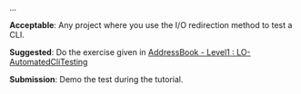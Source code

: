 <panel type="warning" header=":trophy: Can automate simple regression testing of text UIs :star::star:" expandable expanded no-close>

<panel type="warning" header=":trophy: Can explain testing :star::star:" expandable>
  <include src="../../book/testing/introduction/what/full.md" />
  <panel header=":trophy: Evidence" expanded>
    <include src="../../book/testing/introduction/what/q-essay-relateConcepts.md" />
  </panel>
</panel>

<panel type="warning" header=":trophy: Can explain regression testing :star::star:" expandable>
  <include src="../../book/testing/testingTypes/regressionTesting/what/full.md" />
  <panel header=":trophy: Evidence" expanded>
    <include src="../../book/testing/testingTypes/regressionTesting/what/q-essay-explain.md" />
  </panel>
</panel>

<panel type="warning" header=":trophy: Can explain test automation :star::star:" expandable>
  <include src="../../book/testing/testAutomation/what/full.md" />
  <panel header=":trophy: Evidence" expanded>
    
...

  </panel>
</panel>


<panel type="warning" header=":trophy: Can semi-automate testing of test UIs :star::star:" expandable>
  <include src="../../book/testing/testAutomation/testingTextUis/full.md" />
  <panel header=":trophy: Evidence" expanded>
    

**Acceptable**: Any project where you use the I/O redirection method to test a CLI.

**Suggested**: Do the exercise given in [AddressBook - Level1 : LO-AutomatedCliTesting](https://github.com/nus-cs2103-AY1718S1/addressbook-level1#automate-cli-testing-lo-automatedclitesting) 

**Submission**: Demo the test during the tutorial.

  </panel>
</panel>


</panel>
